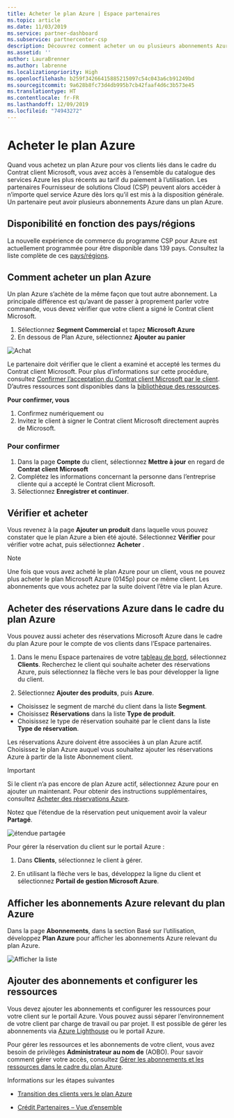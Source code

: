 ```yaml
---
title: Acheter le plan Azure | Espace partenaires
ms.topic: article
ms.date: 11/03/2019
ms.service: partner-dashboard
ms.subservice: partnercenter-csp
description: Découvrez comment acheter un ou plusieurs abonnements Azure et des réservations Azure dans le cadre du plan Azure pour configurer des ressources et pour consulter ou ajouter des abonnements.
ms.assetid: ''
author: LauraBrenner
ms.author: labrenne
ms.localizationpriority: High
ms.openlocfilehash: b259f34266415885215097c54c043a6cb91249bd
ms.sourcegitcommit: 9a628b8fc73d4db995b7cb42faaf4d6c3b573e45
ms.translationtype: HT
ms.contentlocale: fr-FR
ms.lasthandoff: 12/09/2019
ms.locfileid: "74943272"
---
```

# <a name="purchase-the-azure-plan"></a>Acheter le plan Azure

Quand vous achetez un plan Azure pour vos clients liés dans le cadre du Contrat client Microsoft, vous avez accès à l’ensemble du catalogue des services Azure les plus récents au tarif du paiement à l’utilisation. Les partenaires Fournisseur de solutions Cloud (CSP) peuvent alors accéder à n’importe quel service Azure dès lors qu’il est mis à la disposition générale. Un partenaire peut avoir plusieurs abonnements Azure dans un plan Azure. 

## <a name="countryregion-availability"></a>Disponibilité en fonction des pays/régions
La nouvelle expérience de commerce du programme CSP pour Azure est actuellement programmée pour être disponible dans 139 pays. Consultez la liste complète de ces [pays/régions](https://query.prod.cms.rt.microsoft.com/cms/api/am/binary/RE3QN0x). 

## <a name="how-to-purchase-azure-plan"></a>Comment acheter un plan Azure

Un plan Azure s’achète de la même façon que tout autre abonnement. La principale différence est qu’avant de passer à proprement parler votre commande, vous devez vérifier que votre client a signé le Contrat client Microsoft.

1. Sélectionnez **Segment Commercial** et tapez **Microsoft Azure** 
2. En dessous de Plan Azure, sélectionnez **Ajouter au panier**

![Achat](images/azure/Azurepurchase1.png)

Le partenaire doit vérifier que le client a examiné et accepté les termes du Contrat client Microsoft. Pour plus d’informations sur cette procédure, consultez [Confirmer l’acceptation du Contrat client Microsoft par le client](https://docs.microsoft.com/partner-center/confirm-customer-agreement). D’autres ressources sont disponibles dans la [bibliothèque des ressources](https://partner.microsoft.com/resources/collection/Microsoft-Customer-Agreement-in-the-CSP-program#/).

**Pour confirmer, vous**
1. Confirmez numériquement ou
2. Invitez le client à signer le Contrat client Microsoft directement auprès de Microsoft. 

### <a name="to-confirm"></a>Pour confirmer 

1. Dans la page **Compte** du client, sélectionnez **Mettre à jour** en regard de **Contrat client Microsoft**  
2. Complétez les informations concernant la personne dans l’entreprise cliente qui a accepté le Contrat client Microsoft.
3. Sélectionnez **Enregistrer et continuer**.  

## <a name="review-and-buy"></a>Vérifier et acheter

Vous revenez à la page **Ajouter un produit** dans laquelle vous pouvez constater que le plan Azure a bien été ajouté. Sélectionnez **Vérifier** pour vérifier votre achat, puis sélectionnez **Acheter** . 

>[!Note]
>Une fois que vous avez acheté le plan Azure pour un client, vous ne pouvez plus acheter le plan Microsoft Azure (0145p) pour ce même client. Les abonnements que vous achetez par la suite doivent l’être via le plan Azure.

## <a name="purchase-azure-reservations-under-the-azure-plan"></a>Acheter des réservations Azure dans le cadre du plan Azure 
  
Vous pouvez aussi acheter des réservations Microsoft Azure dans le cadre du plan Azure pour le compte de vos clients dans l’Espace partenaires.

1. Dans le menu Espace partenaires de votre [tableau de bord](https://partner.microsoft.com/dashboard/), sélectionnez **Clients**. Recherchez le client qui souhaite acheter des réservations Azure, puis sélectionnez la flèche vers le bas pour développer la ligne du client. 

2. Sélectionnez **Ajouter des produits**, puis **Azure**. 
- Choisissez le segment de marché du client dans la liste **Segment**. 
- Choisissez **Réservations**  dans la liste **Type de produit**. 
- Choisissez le type de réservation souhaité par le client dans la liste **Type de réservation**. 

Les réservations Azure doivent être associées à un plan Azure actif. Choisissez le plan Azure auquel vous souhaitez ajouter les réservations Azure à partir de la liste Abonnement client. 

>[!Important] 
>Si le client n’a pas encore de plan Azure actif, sélectionnez Azure pour en ajouter un maintenant. Pour obtenir des instructions supplémentaires, consultez [Acheter des réservations Azure](https://docs.microsoft.com/partner-center/azure-reservations-buying#purchase-azure-reservations).

Notez que l’étendue de la réservation peut uniquement avoir la valeur **Partagé**. 

![étendue partagée](images/azure/addprods1.png)

Pour gérer la réservation du client sur le portail Azure : 

1. Dans **Clients**, sélectionnez le client à gérer. 

2. En utilisant la flèche vers le bas, développez la ligne du client et sélectionnez **Portail de gestion Microsoft Azure**.  
 
## <a name="view-azure-subscriptions-under-the-azure-plan"></a>Afficher les abonnements Azure relevant du plan Azure 

Dans la page **Abonnements**, dans la section Basé sur l’utilisation, développez **Plan Azure** pour afficher les abonnements Azure relevant du plan Azure.

![Afficher la liste](images/azure/addprods2.png) 


## <a name="add-subscriptions-and-configure-resources"></a>Ajouter des abonnements et configurer les ressources

Vous devez ajouter les abonnements et configurer les ressources pour votre client sur le portail Azure. Vous pouvez aussi séparer l’environnement de votre client par charge de travail ou par projet. Il est possible de gérer les abonnements via [Azure Lighthouse](https://azure.microsoft.com/services/azure-lighthouse/) ou le portail Azure. 

Pour gérer les ressources et les abonnements de votre client, vous avez besoin de privilèges **Administrateur au nom de** (AOBO). Pour savoir comment gérer votre accès, consultez [Gérer les abonnements et les ressources dans le cadre du plan Azure](azure-plan-manage.md).

Informations sur les étapes suivantes

- [Transition des clients vers le plan Azure](azure-plan-transition.md)

- [Crédit Partenaires – Vue d’ensemble](partner-earned-credit.md)







            




    

  













    



    

